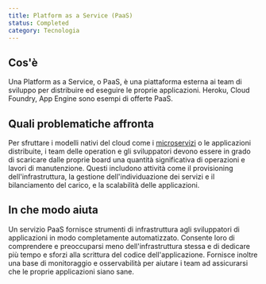 ```yaml
---
title: Platform as a Service (PaaS)
status: Completed
category: Tecnologia
---
```


## Cos'è
Una Platform as a Service, o PaaS, è una piattaforma esterna ai team di sviluppo per distribuire ed eseguire le proprie applicazioni. Heroku, Cloud Foundry, App Engine sono esempi di offerte PaaS.

## Quali problematiche affronta
Per sfruttare i modelli nativi del cloud come i [microservizi](/microservices/) o le applicazioni distribuite, i team delle operation e gli sviluppatori devono essere in grado di scaricare dalle proprie board una quantità significativa di operazioni e lavori di manutenzione. Questi includono attività come il provisioning dell'infrastruttura, la gestione dell'individuazione dei servizi e il bilanciamento del carico, e la scalabilità delle applicazioni.

## In che modo aiuta
Un servizio PaaS fornisce strumenti di infrastruttura agli sviluppatori di applicazioni in modo completamente automatizzato. Consente loro di comprendere e preoccuparsi meno dell'infrastruttura stessa e di dedicare più tempo e sforzi alla scrittura del codice dell'applicazione. Fornisce inoltre una base di monitoraggio e osservabilità per aiutare i team ad assicurarsi che le proprie applicazioni siano sane. 
